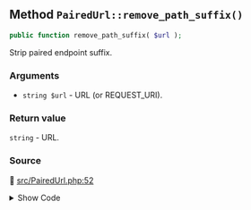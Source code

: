 ## Method `PairedUrl::remove_path_suffix()`

```php
public function remove_path_suffix( $url );
```

Strip paired endpoint suffix.

### Arguments

* `string $url` - URL (or REQUEST_URI).

### Return value

`string` - URL.

### Source

:link: [src/PairedUrl.php:52](/src/PairedUrl.php#L52-L61)

<details>
<summary>Show Code</summary>

```php
public function remove_path_suffix( $url ) {
	return preg_replace(
		sprintf(
			':/%s(?=/?(\?|#|$)):',
			preg_quote( amp_get_slug(), ':' )
		),
		'',
		$url
	);
}
```

</details>
